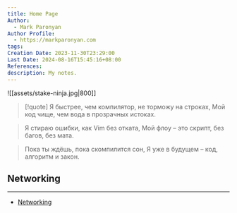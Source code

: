 ```yaml
---
title: Home Page
Author:
  - Mark Paronyan
Author Profile:
  - https://markparonyan.com
tags:
Creation Date: 2023-11-30T23:29:00
Last Date: 2024-08-16T15:45:16+08:00
References:
description: My notes.
---
```


![[assets/stake-ninja.jpg|800]]

> [!quote]
> Я быстрее, чем компилятор, не торможу на строках,
> Мой код чище, чем вода в прозрачных истоках.

> Я стираю ошибки, как Vim без отката,
> Мой флоу – это скрипт, без багов, без мата.

> Пока ты ждёшь, пока скомпилится сон,
> Я уже в будущем – код, алгоритм и закон.

## Networking

---

- [Networking]()
